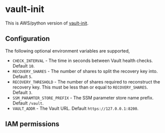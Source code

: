 # vault-init

This is AWS/python version of [vault-init](https://github.com/kelseyhightower/vault-init).

## Configuration

The following optional environment variables are supported,

- `CHECK_INTERVAL` - The time in seconds between Vault health checks. Default `10`.
- `RECOVERY_SHARES` - The number of shares to split the recovery key into. Default `5`.
- `RECOVERY_THRESHOLD` - The number of shares required to reconstruct the recovery key. This must be less than or equal to `RECOVERY_SHARES`. Default `3`.
- `SSM_PARAMTER_STORE_PREFIX` - The SSM parameter store name prefix. Default `/vault`.
- `VAULT_ADDR` - The Vault URL. Default `https://127.0.0.1:8200`.

## IAM permissions

```json
```
